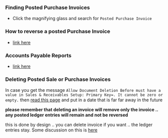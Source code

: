 ### Finding Posted Purchase Invoices
  - Click the magnifying glass and search for `Posted Purchase Invoice`

### How to reverse a posted Purchase Invoice    
  - [link here](https://learn.microsoft.com/en-us/dynamics365/business-central/purchasing-how-correct-cancel-unpaid-purchase-invoices#to-cancel-a-posted-purchase-invoice)
### Accounts Payable Reports
  - [link here](https://learn.microsoft.com/en-us/dynamics365/business-central/payables-reports)

### Deleting Posted Sale or Purchase Invoices
In case you get the message `Allow Document Deletion Before must have a value in Sales & Receivables Setup: Primary Key=. It cannot be zero or empty.` then [read this page](https://community.dynamics.com/forums/thread/details/?threadid=7c837ce0-c9ed-4818-844f-4219c04e898d)
and put in a date that is far far away in the future     

**please remember that deleting an invoice will remove only the invoice .. any posted ledger entries will remain and not be reversed**      

this is done by design .. you can delete invoice if you want .. the ledger entries stay. Some discussion on this is [here](https://community.dynamics.com/forums/thread/details/?threadid=97f5e991-b210-4d33-bdda-54ecdfaef433#:~:text=The%20only%20ways%20you%20can,or%20through%20a%20configuration%20pack.)
